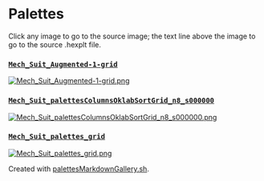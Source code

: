 # Palettes

Click any image to go to the source image; the text line above the image to go to the source .hexplt file.

### [`Mech_Suit_Augmented-1-grid`](Mech_Suit_Augmented-1-grid.hexplt)

[ ![Mech_Suit_Augmented-1-grid.png](Mech_Suit_Augmented-1-grid.png) ](Mech_Suit_Augmented-1-grid.png)

### [`Mech_Suit_palettesColumnsOklabSortGrid_n8_s000000`](Mech_Suit_palettesColumnsOklabSortGrid_n8_s000000.hexplt)

[ ![Mech_Suit_palettesColumnsOklabSortGrid_n8_s000000.png](Mech_Suit_palettesColumnsOklabSortGrid_n8_s000000.png) ](Mech_Suit_palettesColumnsOklabSortGrid_n8_s000000.png)

### [`Mech_Suit_palettes_grid`](Mech_Suit_palettes_grid.hexplt)

[ ![Mech_Suit_palettes_grid.png](Mech_Suit_palettes_grid.png) ](Mech_Suit_palettes_grid.png)

Created with [palettesMarkdownGallery.sh](https://github.com/earthbound19/_ebDev/blob/master/scripts/imgAndVideo/palettesMarkdownGallery.sh).